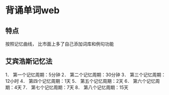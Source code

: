# 背诵单词web

## 特点
按照记忆曲线， 比市面上多了自己添加词库和例句功能


## 艾宾浩斯记忆法
1． 第一个记忆周期：5分钟
2． 第二个记忆周期：30分钟
3． 第三个记忆周期：12小时
4． 第四个记忆周期：1天
5． 第五个记忆周期：2天
6． 第六个记忆周期：4天
7． 第七个记忆周期：7天
8． 第八个记忆周期：15天
